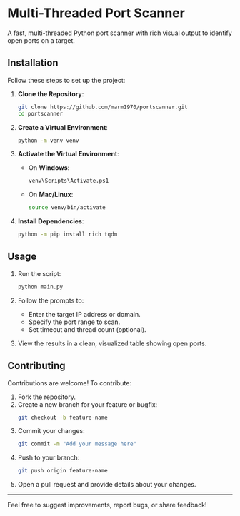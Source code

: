 # Multi-Threaded Port Scanner

A fast, multi-threaded Python port scanner with rich visual output to identify open ports on a target.

## Installation

Follow these steps to set up the project:

1. **Clone the Repository**:
   ```bash
   git clone https://github.com/marm1970/portscanner.git
   cd portscanner
   ```

2. **Create a Virtual Environment**:
   ```bash
   python -m venv venv
   ```

3. **Activate the Virtual Environment**:
   - On **Windows**:
     ```bash
     venv\Scripts\Activate.ps1
     ```
   - On **Mac/Linux**:
     ```bash
     source venv/bin/activate
     ```

4. **Install Dependencies**:
   ```bash
   python -m pip install rich tqdm
   ```

## Usage

1. Run the script:
   ```bash
   python main.py
   ```

2. Follow the prompts to:
   - Enter the target IP address or domain.
   - Specify the port range to scan.
   - Set timeout and thread count (optional).

3. View the results in a clean, visualized table showing open ports.

## Contributing

Contributions are welcome! To contribute:

1. Fork the repository.
2. Create a new branch for your feature or bugfix:
   ```bash
   git checkout -b feature-name
   ```
3. Commit your changes:
   ```bash
   git commit -m "Add your message here"
   ```
4. Push to your branch:
   ```bash
   git push origin feature-name
   ```
5. Open a pull request and provide details about your changes.

---

Feel free to suggest improvements, report bugs, or share feedback!

